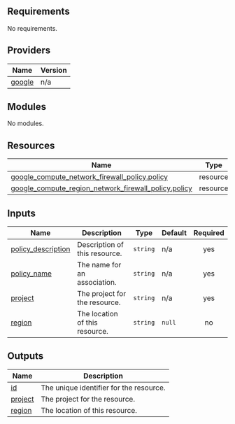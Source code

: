 <!-- BEGIN_TF_DOCS -->
## Requirements

No requirements.

## Providers

| Name | Version |
|------|---------|
| <a name="provider_google"></a> [google](#provider\_google) | n/a |

## Modules

No modules.

## Resources

| Name | Type |
|------|------|
| [google_compute_network_firewall_policy.policy](https://registry.terraform.io/providers/hashicorp/google/latest/docs/resources/compute_network_firewall_policy) | resource |
| [google_compute_region_network_firewall_policy.policy](https://registry.terraform.io/providers/hashicorp/google/latest/docs/resources/compute_region_network_firewall_policy) | resource |

## Inputs

| Name | Description | Type | Default | Required |
|------|-------------|------|---------|:--------:|
| <a name="input_policy_description"></a> [policy\_description](#input\_policy\_description) | Description of this resource. | `string` | n/a | yes |
| <a name="input_policy_name"></a> [policy\_name](#input\_policy\_name) | The name for an association. | `string` | n/a | yes |
| <a name="input_project"></a> [project](#input\_project) | The project for the resource. | `string` | n/a | yes |
| <a name="input_region"></a> [region](#input\_region) | The location of this resource. | `string` | `null` | no |

## Outputs

| Name | Description |
|------|-------------|
| <a name="output_id"></a> [id](#output\_id) | The unique identifier for the resource. |
| <a name="output_project"></a> [project](#output\_project) | The project for the resource. |
| <a name="output_region"></a> [region](#output\_region) | The location of this resource. |
<!-- END_TF_DOCS -->